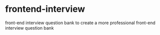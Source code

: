 # frontend-interview
front-end interview question bank to create a more professional front-end interview question bank
